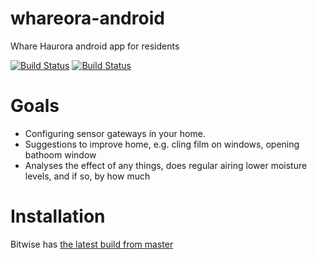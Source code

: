 # whareora-android

Whare Haurora android app for residents

[![Build Status](https://travis-ci.org/Br3nda/wharehauora-android.svg?branch=bw%2Ftravis)](https://travis-ci.org/Br3nda/wharehauora-android)
[![Build Status](https://www.bitrise.io/app/db812e7f9d0d1dee.svg?token=_sXyPYN2YlAOyFenN-A0fw)](https://www.bitrise.io/app/db812e7f9d0d1dee)

# Goals
* Configuring sensor gateways in your home.
* Suggestions to improve home, e.g. cling film on windows, opening bathoom window
* Analyses the effect of any things, does regular airing lower moisture levels, and if so, by how much

# Installation

Bitwise has [the latest build from master](https://www.bitrise.io/artifact/536001/p/5da3b6c6e5f2bc86a016fdc9c94be128)
